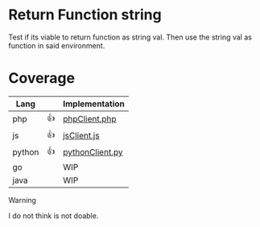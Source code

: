 # Return Function string
Test if its viable to return function as string val. Then use the string val as function in said environment.

# Coverage
| Lang   || Implementation                     |
|--------|---|---------------------------------|
| php    | 👍| [phpClient.php](phpClient.php)  |
| js     | 👍| [jsClient.js](jsClient.js)      |
| python | 👍| [pythonClient.py](pythonClient.py)|
| go     | | WIP                                |
|java| | WIP |

> [!WARNING]
> I do not think is not doable. 
